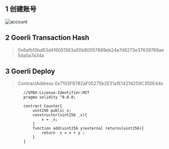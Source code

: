 ## 1 创建账号
![account]("https://github.com/huanghaox/upchaincamp/blob/main/w1-1/account.png")
## 2 Goerli Transaction Hash
>0x6afb10bd53d416051563a50b80057889eb24e7d8273e37639769ae5da0a7a34a
## 3 Goerli Deploy 
>ContractAddress 0x7103F6782aF05275b2E31a1E14214259C350E44c
```
        //SPDX-License-Identifier:MIT
        pragma solidity ^0.8.0;

        contract Counter{
            uint256 public x;
            constructor(uint256 _x){
                x = _x;
            }
            function add(uint256 y)external returns(uint256){
                return  x = x + y ;
            }
        }
```